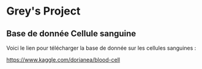 # Grey's Project

## Base de donnée Cellule sanguine

Voici le lien pour télécharger la base de donnée sur les cellules sanguines : 

https://www.kaggle.com/dorianea/blood-cell